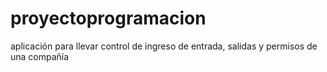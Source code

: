 # proyectoprogramacion
aplicación para llevar control de ingreso de entrada, salidas y permisos de una compañía 
